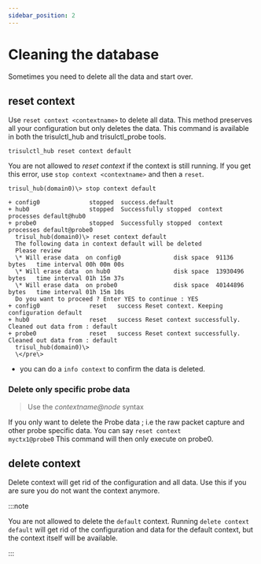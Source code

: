 ```yaml
---
sidebar_position: 2
---
```


# Cleaning the database

Sometimes you need to delete all the data and start over.

## reset context

Use `reset context <contextname>` to delete all data. This method
preserves all your configuration but only deletes the data. This command
is available in both the trisulctl_hub and trisulctl_probe tools.

```language-lua
trisulctl_hub reset context default
```

You are not allowed to *reset context* if the context is still running.
If you get this error, use `stop context <contextname>` and then a
`reset`.

```
trisul_hub(domain0)\> stop context default

+ config0              stopped  success.default
+ hub0                 stopped  Successfully stopped  context processes default@hub0
+ probe0               stopped  Successfully stopped  context processes default@probe0
  trisul_hub(domain0)\> reset context default
  The following data in context default will be deleted
  Please review 
  \* Will erase data  on config0               disk space  91136                bytes   time interval 00h 00m 00s         
  \* Will erase data  on hub0                  disk space  13930496             bytes   time interval 01h 15m 37s         
  \* Will erase data  on probe0                disk space  40144896             bytes   time interval 01h 15m 10s         
  Do you want to proceed ? Enter YES to continue : YES
+ config0              reset   success Reset context. Keeping configuration default
+ hub0                 reset   success Reset context successfully. Cleaned out data from : default
+ probe0               reset   success Reset context successfully. Cleaned out data from : default
  trisul_hub(domain0)\> 
  \</pre\>
```

- you can do a `info context` to confirm the data is deleted.

### Delete only specific probe data

> Use the *contextname@node* syntax

If you only want to delete the Probe data ; i.e the raw packet capture
and other probe specific data. You can say <code>reset context
myctx1@probe0</code> This command will then only execute on probe0.

## delete context

Delete context will get rid of the configuration and all data. Use this
if you are sure you do not want the context anymore.

:::note 

You are not allowed to delete the `default` context. Running
`delete context default` will get rid of the configuration and data for
the default context, but the context itself will be available.

:::
